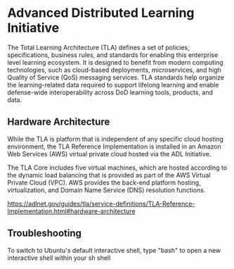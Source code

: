 # Advanced Distributed Learning Initiative

The Total Learning Architecture (TLA) defines a set of policies, specifications, business rules, and standards for enabling this enterprise level learning ecosystem. It is designed to benefit from modern computing technologies, such as cloud-based deployments, microservices, and high Quality of Service (QoS) messaging services. TLA standards help organize the learning-related data required to support lifelong learning and enable defense-wide interoperability across DoD learning tools, products, and data.

## Hardware Architecture

While the TLA is platform that is independent of any specific cloud hosting environment, the TLA Reference Implementation is installed in an Amazon Web Services (AWS) virtual private cloud hosted via the ADL Initiative.

The TLA Core includes five virtual machines, which are hosted according to the dynamic load balancing that is provided as part of the AWS Virtual Private Cloud (VPC). AWS provides the back-end platform hosting, virtualization, and Domain Name Service (DNS) resolution functions.



https://adlnet.gov/guides/tla/service-definitions/TLA-Reference-Implementation.html#hardware-architecture



## Troubleshooting

To switch to Ubuntu's default interactive shell, type "bash" to open a new interactive shell within your sh shell
